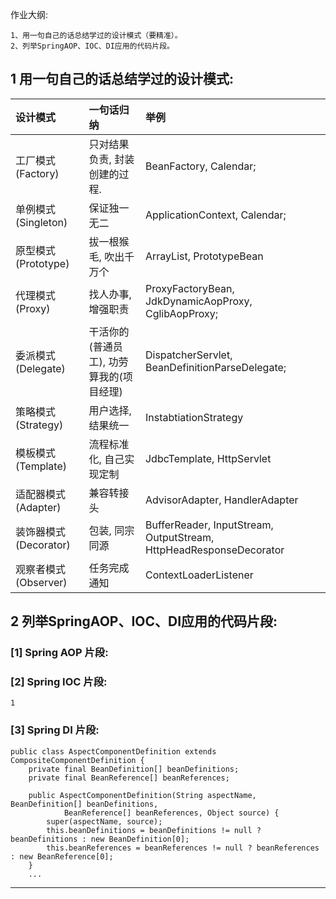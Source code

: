 作业大纲:

```
1、用一句自己的话总结学过的设计模式（要精准）。
2、列举SpringAOP、IOC、DI应用的代码片段。
```

## 1 用一句自己的话总结学过的设计模式:

| 设计模式 | 一句话归纳 | 举例 |
| :--- | :--- | :--- |
| 工厂模式\(Factory\) | 只对结果负责, 封装创建的过程. | BeanFactory, Calendar; |
| 单例模式\(Singleton\) | 保证独一无二 | ApplicationContext, Calendar; |
| 原型模式\(Prototype\) | 拔一根猴毛, 吹出千万个 | ArrayList, PrototypeBean |
| 代理模式\(Proxy\) | 找人办事, 增强职责 | ProxyFactoryBean, JdkDynamicAopProxy, CglibAopProxy; |
| 委派模式\(Delegate\) | 干活你的\(普通员工\), 功劳算我的\(项目经理\) | DispatcherServlet, BeanDefinitionParseDelegate; |
| 策略模式\(Strategy\) | 用户选择, 结果统一 | InstabtiationStrategy |
| 模板模式\(Template\) | 流程标准化, 自己实现定制 | JdbcTemplate, HttpServlet |
| 适配器模式\(Adapter\) | 兼容转接头 | AdvisorAdapter, HandlerAdapter |
| 装饰器模式\(Decorator\) | 包装, 同宗同源 | BufferReader, InputStream, OutputStream, HttpHeadResponseDecorator |
| 观察者模式\(Observer\) | 任务完成通知 | ContextLoaderListener |

## 2 列举SpringAOP、IOC、DI应用的代码片段:

### \[1\] Spring AOP 片段:

### \[2\] Spring IOC 片段:

```
1
```

### \[3\] Spring DI 片段:

```
public class AspectComponentDefinition extends CompositeComponentDefinition {
    private final BeanDefinition[] beanDefinitions;
    private final BeanReference[] beanReferences;

    public AspectComponentDefinition(String aspectName, BeanDefinition[] beanDefinitions, 
            BeanReference[] beanReferences, Object source) {
        super(aspectName, source);
        this.beanDefinitions = beanDefinitions != null ? beanDefinitions : new BeanDefinition[0];
        this.beanReferences = beanReferences != null ? beanReferences : new BeanReference[0];
    }
    ...
```

---



